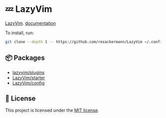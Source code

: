 # 💤 LazyVim

[LazyVim](https://github.com/LazyVim/LazyVim).
[documentation](https://lazyvim.github.io/installation)

To install, run:

```bash
git clone --depth 1 -- https://github.com/rexackermann/LazyVim ~/.config/nvim
```

## 📦 Packages

- [lazyvim/plugins](https://github.com/lazyvim/plugins)
- [LazyVim/starter](https://github.com/LazyVim/starter)
- [LazyVim/config](https://github.com/LazyVim/config)

## 📝 License

This project is licensed under the [MIT license](LICENSE).
